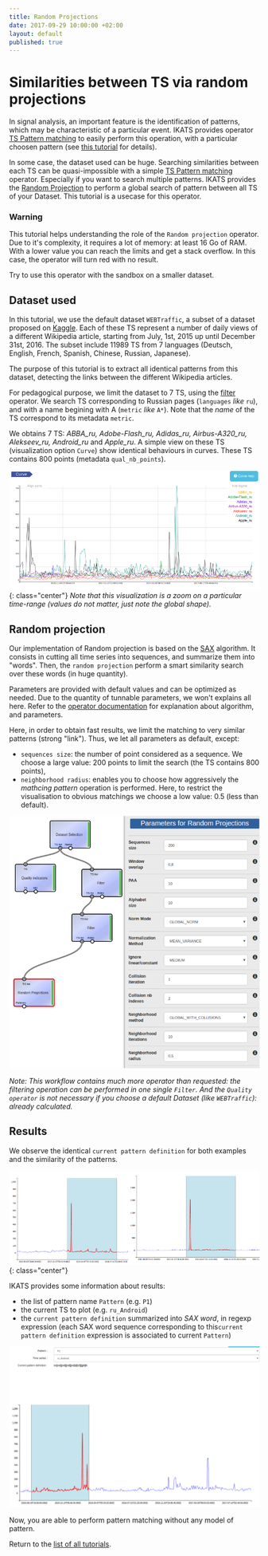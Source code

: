```yaml
---
title: Random Projections
date: 2017-09-29 10:00:00 +02:00
layout: default
published: true
---
```



# Similarities between TS via random projections

In signal analysis, an important feature is the identification of patterns, which may be characteristic of a particular event. IKATS provides operator [TS Pattern matching](/doc/operators/tsPatternMatching.html) to easily perform this operation, with a particular choosen pattern (see [this tutorial](/doc/tutorials/tuto_matching_pattern.html) for details).

In some case, the dataset used can be huge. Searching similarities between each TS can be quasi-impossible with a simple [TS Pattern matching](/doc/operators/tsPatternMatching.html) operator. Especially if you want to search multiple patterns. IKATS provides the [Random Projection](/doc/operators/randomProjections.html) to perform a global search of pattern between all TS of your Dataset.
This tutorial is a usecase for this operator.

### Warning
This tutorial helps understanding the role of the `Random projection` operator. Due to it's complexity, it requires a lot of memory: at least 16 Go of RAM. With a lower value you can reach the limits and get a stack overflow. In this case, the operator will turn red with no result.

Try to use this operator with the sandbox on a smaller dataset.

## Dataset used
In this tutorial, we use the default dataset `WEBTraffic`, a subset of a dataset proposed on [Kaggle](https://www.kaggle.com/c/web-traffic-time-series-forecasting). Each of these TS represent a number of daily views of a different Wikipedia article, starting from July, 1st, 2015 up until December 31st, 2016.
The subset include 11989 TS from 7 languages (Deutsch, English, French, Spanish, Chinese, Russian, Japanese).

The purpose of this tutorial is to extract all identical patterns from this dataset, detecting the links between the different Wikipedia articles.

For pedagogical purpose, we limit the dataset to 7 TS, using the [filter](/doc/operators/filter.html) operator. We search TS corresponding to Russian pages (`languages` *like* `ru`), and with a name begining with A (`metric` *like* `A*`). Note that the *name* of the TS correspond to its metadata `metric`.

We obtains 7 TS: *ABBA_ru, Adobe-Flash_ru, Adidas_ru, Airbus-A320_ru, Alekseev_ru, Android_ru* and *Apple_ru*. A simple view on these TS (visualization option `Curve`) show identical behaviours in curves. These TS contains 800 points (metadata `qual_nb_points`).

![curve_zoom](/img/tuto_random_projection/zoom_curves.png "A zoom on the data"){: class="center"}
*Note that this visualization is a zoom on a particular time-range (values do not matter, just note the global shape).*

## Random projection

Our implementation of Random projection is based on the [SAX](/doc/operators/sax.html) algorithm. It consists in cutting all time series into sequences, and summarize them into "words". Then, the `random projection` perform a smart similarity search over these words (in huge quantity).

Parameters are provided with default values and can be optimized as needed. Due to the quantity of tunnable parameters, we won't explains all here. Refer to the [operator documentation](/doc/operators/randomProjections.html) for explanation about algorithm, and parameters.


Here, in order to obtain fast results, we limit the matching to very similar patterns (strong "link"). Thus, we let all parameters as default, except:
- `sequences size`: the number of point considered as a sequence. We choose a large value: 200 points to limit the search (the TS contains 800 points),
- `neighborhood radius`: enables you to choose how aggressively the *mathcing pattern* operation is performed.  Here, to restrict the visualisation to obvious matchings we choose a low value: 0.5 (less than default).

![Alternate Text](/img/tuto_random_projection/params_random_projection.png)

*Note: This workflow contains much more operator than requested: the filtering operation can be performed in one single `Filter`. And the `Quality operator` is not necessary if you choose a default Dataset (like `WEBTraffic`): already calculated.*

## Results

We observe the identical `current pattern definition` for both examples and the similarity of the patterns.

![Patterns](/img/tuto_random_projection/patterns.png "A selection of two TS sharing same pattern"){: class="center"}

IKATS provides some information about results:
- the list of pattern name `Pattern` (e.g. `P1`)
- the current TS to plot (e.g. `ru_Android`)
- the `current pattern definition` summarized into *SAX word*, in regexp expression (each SAX word sequence corresponding to this`current pattern definition` expression is associated to current `Pattern`)

![Results](/img/tuto_random_projection/random_projection_ru_Android.png "Some results")

Now, you are able to perform pattern matching without any model of pattern.

Return to the [list of all tutorials](/tutorials.html).
